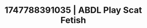 ---
categories:
- Tasteful nudity
- Shadow play
- Volleyball
- Self-pleasure
- Queer kinks
image: /assets/images/1747788391035.jpg
layout: post
seo:
  description: Featured content with premium Scat Fetish, ABDL Play. HD images available.
  keywords: Scat Fetish, ABDL Play
  og_image: /assets/images/1747788391035.jpg
  schema_type: VisualArtwork
tags:
- ABDL Play
- '#1747788391035'
- Scat Fetish
title: 1747788391035 | ABDL Play Scat Fetish
---